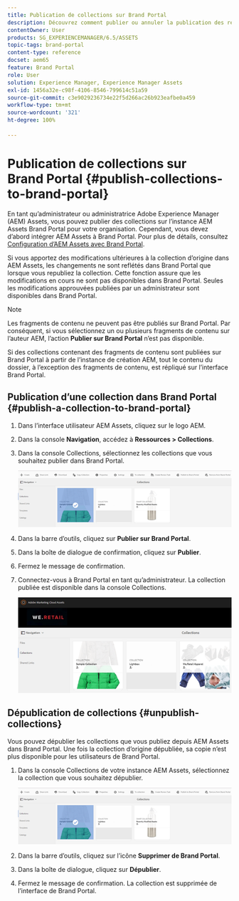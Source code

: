 ```yaml
---
title: Publication de collections sur Brand Portal
description: Découvrez comment publier ou annuler la publication des ressources sur Brand Portal.
contentOwner: User
products: SG_EXPERIENCEMANAGER/6.5/ASSETS
topic-tags: brand-portal
content-type: reference
docset: aem65
feature: Brand Portal
role: User
solution: Experience Manager, Experience Manager Assets
exl-id: 1456a32e-c98f-4106-8546-799614c51a59
source-git-commit: c3e9029236734e22f5d266ac26b923eafbe0a459
workflow-type: tm+mt
source-wordcount: '321'
ht-degree: 100%

---
```


# Publication de collections sur Brand Portal {#publish-collections-to-brand-portal}

En tant qu’administrateur ou administratrice Adobe Experience Manager (AEM) Assets, vous pouvez publier des collections sur l’instance AEM Assets Brand Portal pour votre organisation. Cependant, vous devez d’abord intégrer AEM Assets à Brand Portal. Pour plus de détails, consultez [Configuration d’AEM Assets avec Brand Portal](/help/assets/configure-aem-assets-with-brand-portal.md).

Si vous apportez des modifications ultérieures à la collection d’origine dans AEM Assets, les changements ne sont reflétés dans Brand Portal que lorsque vous republiez la collection. Cette fonction assure que les modifications en cours ne sont pas disponibles dans Brand Portal. Seules les modifications approuvées publiées par un administrateur sont disponibles dans Brand Portal.

>[!NOTE]
>
>Les fragments de contenu ne peuvent pas être publiés sur Brand Portal. Par conséquent, si vous sélectionnez un ou plusieurs fragments de contenu sur l’auteur AEM, l’action **Publier sur Brand Portal** n’est pas disponible.
>
>Si des collections contenant des fragments de contenu sont publiées sur Brand Portal à partir de l’instance de création AEM, tout le contenu du dossier, à l’exception des fragments de contenu, est répliqué sur l’interface Brand Portal.

## Publication d’une collection dans Brand Portal {#publish-a-collection-to-brand-portal}

1. Dans l’interface utilisateur AEM Assets, cliquez sur le logo AEM.
1. Dans la console **Navigation**, accédez à **Ressources > Collections**.
1. Dans la console Collections, sélectionnez les collections que vous souhaitez publier dans Brand Portal.

   ![select_collection](assets/select_collection.png)

1. Dans la barre d’outils, cliquez sur **Publier sur Brand Portal**.
1. Dans la boîte de dialogue de confirmation, cliquez sur **Publier**.
1. Fermez le message de confirmation.
1. Connectez-vous à Brand Portal en tant qu’administrateur. La collection publiée est disponible dans la console Collections.

   ![collection publiée](assets/published_collection.png)

## Dépublication de collections {#unpublish-collections}

Vous pouvez dépublier les collections que vous publiez depuis AEM Assets dans Brand Portal. Une fois la collection d’origine dépubliée, sa copie n’est plus disponible pour les utilisateurs de Brand Portal.

1. Dans la console Collections de votre instance AEM Assets, sélectionnez la collection que vous souhaitez dépublier.

   ![select_collection-1](assets/select_collection-1.png)

1. Dans la barre d’outils, cliquez sur l’icône **Supprimer de Brand Portal**.
1. Dans la boîte de dialogue, cliquez sur **Dépublier**.
1. Fermez le message de confirmation. La collection est supprimée de l’interface de Brand Portal.
